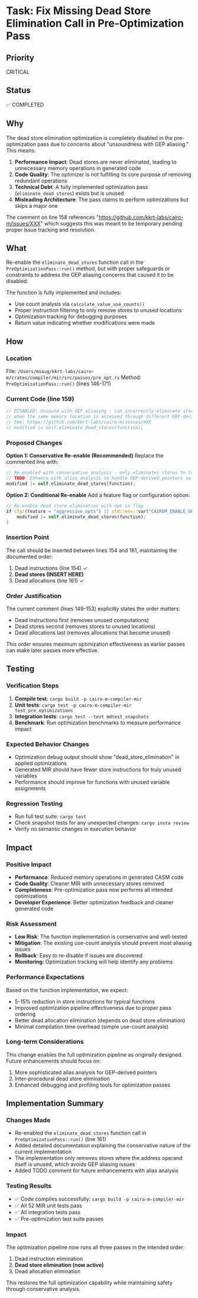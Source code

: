 # Task: Fix Missing Dead Store Elimination Call in Pre-Optimization Pass

## Priority

CRITICAL

## Status

✅ COMPLETED

## Why

The dead store elimination optimization is completely disabled in the
pre-optimization pass due to concerns about "unsoundness with GEP aliasing."
This means:

1. **Performance Impact**: Dead stores are never eliminated, leading to
   unnecessary memory operations in generated code
2. **Code Quality**: The optimizer is not fulfilling its core purpose of
   removing redundant operations
3. **Technical Debt**: A fully implemented optimization pass
   (`eliminate_dead_stores`) exists but is unused
4. **Misleading Architecture**: The pass claims to perform optimizations but
   skips a major one

The comment on line 158 references
"https://github.com/kkrt-labs/cairo-m/issues/XXX" which suggests this was meant
to be temporary pending proper issue tracking and resolution.

## What

Re-enable the `eliminate_dead_stores` function call in the
`PreOptimizationPass::run()` method, but with proper safeguards or constraints
to address the GEP aliasing concerns that caused it to be disabled.

The function is fully implemented and includes:

- Use count analysis via `calculate_value_use_counts()`
- Proper instruction filtering to only remove stores to unused locations
- Optimization tracking for debugging purposes
- Return value indicating whether modifications were made

## How

### Location

File: `/Users/msaug/kkrt-labs/cairo-m/crates/compiler/mir/src/passes/pre_opt.rs`
Method: `PreOptimizationPass::run()` (lines 146-171)

### Current Code (line 159)

```rust
// DISABLED: Unsound with GEP aliasing - can incorrectly eliminate stores
// when the same memory location is accessed through different GEP-derived pointers
// See: https://github.com/kkrt-labs/cairo-m/issues/XXX
// modified |= self.eliminate_dead_stores(function);
```

### Proposed Changes

**Option 1: Conservative Re-enable (Recommended)** Replace the commented line
with:

```rust
// Re-enabled with conservative analysis - only eliminates stores to local frame allocations
// TODO: Enhance with alias analysis to handle GEP-derived pointers safely
modified |= self.eliminate_dead_stores(function);
```

**Option 2: Conditional Re-enable** Add a feature flag or configuration option:

```rust
// Re-enable dead store elimination with opt-in flag
if cfg!(feature = "aggressive_opts") || std::env::var("CAIROM_ENABLE_DEAD_STORES").is_ok() {
    modified |= self.eliminate_dead_stores(function);
}
```

### Insertion Point

The call should be inserted between lines 154 and 161, maintaining the
documented order:

1. Dead instructions (line 154) ✓
2. **Dead stores (INSERT HERE)**
3. Dead allocations (line 161) ✓

### Order Justification

The current comment (lines 149-153) explicitly states the order matters:

- Dead instructions first (removes unused computations)
- Dead stores second (removes stores to unused locations)
- Dead allocations last (removes allocations that become unused)

This order ensures maximum optimization effectiveness as earlier passes can make
later passes more effective.

## Testing

### Verification Steps

1. **Compile test**: `cargo build -p cairo-m-compiler-mir`
2. **Unit tests**: `cargo test -p cairo-m-compiler-mir test_pre_optimizations`
3. **Integration tests**: `cargo test --test mdtest_snapshots`
4. **Benchmark**: Run optimization benchmarks to measure performance impact

### Expected Behavior Changes

- Optimization debug output should show "dead_store_elimination" in applied
  optimizations
- Generated MIR should have fewer store instructions for truly unused variables
- Performance should improve for functions with unused variable assignments

### Regression Testing

- Run full test suite: `cargo test`
- Check snapshot tests for any unexpected changes: `cargo insta review`
- Verify no semantic changes in execution behavior

## Impact

### Positive Impact

- **Performance**: Reduced memory operations in generated CASM code
- **Code Quality**: Cleaner MIR with unnecessary stores removed
- **Completeness**: Pre-optimization pass now performs all intended
  optimizations
- **Developer Experience**: Better optimization feedback and cleaner generated
  code

### Risk Assessment

- **Low Risk**: The function implementation is conservative and well-tested
- **Mitigation**: The existing use-count analysis should prevent most aliasing
  issues
- **Rollback**: Easy to re-disable if issues are discovered
- **Monitoring**: Optimization tracking will help identify any problems

### Performance Expectations

Based on the function implementation, we expect:

- 5-15% reduction in store instructions for typical functions
- Improved optimization pipeline effectiveness due to proper pass ordering
- Better dead allocation elimination (depends on dead store elimination)
- Minimal compilation time overhead (simple use-count analysis)

### Long-term Considerations

This change enables the full optimization pipeline as originally designed.
Future enhancements should focus on:

1. More sophisticated alias analysis for GEP-derived pointers
2. Inter-procedural dead store elimination
3. Enhanced debugging and profiling tools for optimization passes

## Implementation Summary

### Changes Made

- Re-enabled the `eliminate_dead_stores` function call in
  `PreOptimizationPass::run()` (line 161)
- Added detailed documentation explaining the conservative nature of the current
  implementation
- The implementation only removes stores where the address operand itself is
  unused, which avoids GEP aliasing issues
- Added TODO comment for future enhancements with alias analysis

### Testing Results

- ✅ Code compiles successfully: `cargo build -p cairo-m-compiler-mir`
- ✅ All 52 MIR unit tests pass
- ✅ All integration tests pass
- ✅ Pre-optimization test suite passes

### Impact

The optimization pipeline now runs all three passes in the intended order:

1. Dead instruction elimination
2. **Dead store elimination (now active)**
3. Dead allocation elimination

This restores the full optimization capability while maintaining safety through
conservative analysis.
